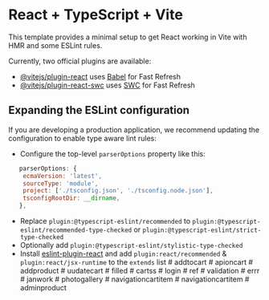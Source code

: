 # React + TypeScript + Vite

This template provides a minimal setup to get React working in Vite with HMR and some ESLint rules.

Currently, two official plugins are available:

- [@vitejs/plugin-react](https://github.com/vitejs/vite-plugin-react/blob/main/packages/plugin-react/README.md) uses [Babel](https://babeljs.io/) for Fast Refresh
- [@vitejs/plugin-react-swc](https://github.com/vitejs/vite-plugin-react-swc) uses [SWC](https://swc.rs/) for Fast Refresh

## Expanding the ESLint configuration

If you are developing a production application, we recommend updating the configuration to enable type aware lint rules:

- Configure the top-level `parserOptions` property like this:

```js
   parserOptions: {
    ecmaVersion: 'latest',
    sourceType: 'module',
    project: ['./tsconfig.json', './tsconfig.node.json'],
    tsconfigRootDir: __dirname,
   },
```

- Replace `plugin:@typescript-eslint/recommended` to `plugin:@typescript-eslint/recommended-type-checked` or `plugin:@typescript-eslint/strict-type-checked`
- Optionally add `plugin:@typescript-eslint/stylistic-type-checked`
- Install [eslint-plugin-react](https://github.com/jsx-eslint/eslint-plugin-react) and add `plugin:react/recommended` & `plugin:react/jsx-runtime` to the `extends` list
#   a d d t o c a r t  
 #   a p i o n c a r t  
 #   a d d p r o d u c t  
 #   u u d a t e c a r t  
 #   f i l l e d  
 #   c a r t s s  
 #   l o g i n  
 #   r e f  
 #   v a l i d a t i o n  
 #   e r r r  
 #   j a n w o r k  
 #   p h o t o g a l l e r y  
 #   n a v i g a t i o n c a r t i t e m  
 #   n a v i g a t i o n c a r t i t e m  
 #   a d m i n p r o d u c t  
 